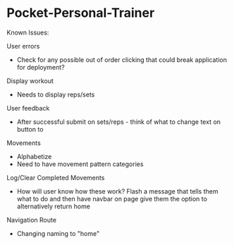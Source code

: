 # Pocket-Personal-Trainer
Known Issues: 

User errors
- Check for any possible out of order clicking that could break application for deployment?

Display workout
- Needs to display reps/sets

User feedback
- After successful submit on sets/reps - think of what to change text on button to

Movements
- Alphabetize
- Need to have movement pattern categories

Log/Clear Completed Movements
- How will user know how these work? Flash a message that tells them what to do and then have navbar on page give them the option to alternatively return home 

Navigation Route
- Changing naming to "home"